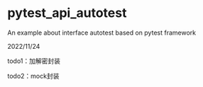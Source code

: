 # pytest_api_autotest
An example about interface autotest based on pytest framework


2022/11/24

todo1：加解密封装

todo2：mock封装
